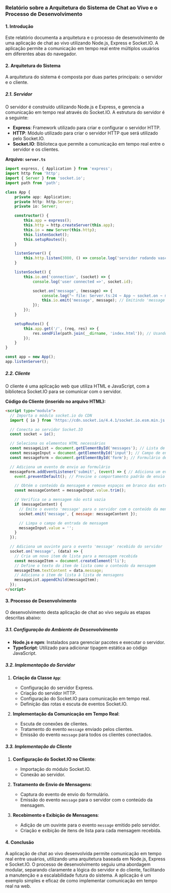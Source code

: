 ### Relatório sobre a Arquitetura do Sistema de Chat ao Vivo e o Processo de Desenvolvimento

#### 1. Introdução

Este relatório documenta a arquitetura e o processo de desenvolvimento de uma aplicação de chat ao vivo utilizando Node.js, Express e Socket.IO. A aplicação permite a comunicação em tempo real entre múltiplos usuários em diferentes abas do navegador.

#### 2. Arquitetura do Sistema

A arquitetura do sistema é composta por duas partes principais: o servidor e o cliente.

##### 2.1. Servidor

O servidor é construído utilizando Node.js e Express, e gerencia a comunicação em tempo real através do Socket.IO. A estrutura do servidor é a seguinte:

- **Express**: Framework utilizado para criar e configurar o servidor HTTP.
- **HTTP**: Módulo utilizado para criar o servidor HTTP que será utilizado pelo Socket.IO.
- **Socket.IO**: Biblioteca que permite a comunicação em tempo real entre o servidor e os clientes.

**Arquivo: `server.ts`**

```typescript
import express, { Application } from 'express';
import http from 'http';
import { Server } from 'socket.io';
import path from 'path';

class App {
    private app: Application;
    private http: http.Server;
    private io: Server;

    constructor() {
        this.app = express();
        this.http = http.createServer(this.app);
        this.io = new Server(this.http);
        this.listenSocket();
        this.setupRoutes();
    }

    listenServer() {
        this.http.listen(3000, () => console.log('servidor rodando vasco'));
    }

    listenSocket() {
        this.io.on('connection', (socket) => {
            console.log('user connected =>', socket.id);

            socket.on('message', (message) => {
                console.log("~ file: Server.ts:24 ~ App ~ socket.on ~ msg:", message);
                this.io.emit('message', message); // Emitindo 'message' para todos os clientes
            });
        });
    }

    setupRoutes() {
        this.app.get('/', (req, res) => {
            res.sendFile(path.join(__dirname, 'index.html')); // Usando path.join para compatibilidade
        });
    }
}

const app = new App();
app.listenServer();
```

##### 2.2. Cliente

O cliente é uma aplicação web que utiliza HTML e JavaScript, com a biblioteca Socket.IO para se comunicar com o servidor.

**Código do Cliente (inserido no arquivo HTML):**

```html
<script type="module">
  // Importa o módulo socket.io do CDN
  import { io } from 'https://cdn.socket.io/4.4.1/socket.io.esm.min.js';

  // Conecta ao servidor Socket.IO
  const socket = io();

  // Seleciona os elementos HTML necessários
  const messageList = document.getElementById('messages'); // Lista de mensagens
  const messageInput = document.getElementById('input'); // Campo de entrada de mensagem
  const messageForm = document.getElementById('form'); // Formulário de envio de mensagem

  // Adiciona um evento de envio ao formulário
  messageForm.addEventListener('submit', (event) => { // Adiciona um evento de envio ao formulário
    event.preventDefault(); // Previne o comportamento padrão de envio do formulário

    // Obtém o conteúdo da mensagem e remove espaços em branco das extremidades
    const messageContent = messageInput.value.trim();

    // Verifica se a mensagem não está vazia
    if (messageContent) {
      // Emite o evento 'message' para o servidor com o conteúdo da mensagem
      socket.emit('message', { message: messageContent });

      // Limpa o campo de entrada de mensagem
      messageInput.value = '';
    }
  });

  // Adiciona um ouvinte para o evento 'message' recebido do servidor
  socket.on('message', (data) => {
    // Cria um novo item de lista para a mensagem recebida
    const messageItem = document.createElement('li');
    // Define o texto do item de lista como o conteúdo da mensagem
    messageItem.textContent = data.message;
    // Adiciona o item de lista à lista de mensagens
    messageList.appendChild(messageItem);
  });
</script>
```

#### 3. Processo de Desenvolvimento

O desenvolvimento desta aplicação de chat ao vivo seguiu as etapas descritas abaixo:

##### 3.1. Configuração do Ambiente de Desenvolvimento

- **Node.js e npm**: Instalados para gerenciar pacotes e executar o servidor.
- **TypeScript**: Utilizado para adicionar tipagem estática ao código JavaScript.

##### 3.2. Implementação do Servidor

1. **Criação da Classe `App`**:
   - Configuração do servidor Express.
   - Criação do servidor HTTP.
   - Configuração do Socket.IO para comunicação em tempo real.
   - Definição das rotas e escuta de eventos Socket.IO.

2. **Implementação da Comunicação em Tempo Real**:
   - Escuta de conexões de clientes.
   - Tratamento do evento `message` enviado pelos clientes.
   - Emissão do evento `message` para todos os clientes conectados.

##### 3.3. Implementação do Cliente

1. **Configuração do Socket.IO no Cliente**:
   - Importação do módulo Socket.IO.
   - Conexão ao servidor.

2. **Tratamento de Envio de Mensagens**:
   - Captura do evento de envio do formulário.
   - Emissão do evento `message` para o servidor com o conteúdo da mensagem.

3. **Recebimento e Exibição de Mensagens**:
   - Adição de um ouvinte para o evento `message` emitido pelo servidor.
   - Criação e exibição de itens de lista para cada mensagem recebida.

#### 4. Conclusão

A aplicação de chat ao vivo desenvolvida permite comunicação em tempo real entre usuários, utilizando uma arquitetura baseada em Node.js, Express e Socket.IO. O processo de desenvolvimento seguiu uma abordagem modular, separando claramente a lógica do servidor e do cliente, facilitando a manutenção e a escalabilidade futura do sistema. A aplicação é um exemplo simples e eficaz de como implementar comunicação em tempo real na web.
